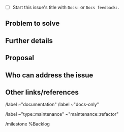 <!--

* Use this issue template for suggesting new docs or updates to existing docs.
  Note: Doc work as part of feature development is covered in the Feature Request template.

* For issues related to features of the eLxr Metrics, see
  https://gitlab.com/elxr/website/elxr-metrics/issues/

* For information about documentation content and process, see
  https://docs.gitlab.com/ee/development/documentation/
-->

- [ ] Start this issue's title with `Docs:` or `Docs feedback:`.

## Problem to solve

<!--
Include the following detail as necessary:

* What product or feature(s) affected?
* What docs or doc section affected? Include links or paths.
* Is there a problem with a specific document, or a feature/process that's not addressed sufficiently in docs?
* Any other ideas or requests?
-->

## Further details

<!--
* Any concepts, procedures, reference info we could add to make it easier to successfully use eLxr Metrics?
* Include use cases, benefits, and/or goals for this work.
* If adding content: What audience is it intended for? (What roles and scenarios?)
  For ideas, see personas at https://handbook.gitlab.com/handbook/product/personas/ or the persona labels at
  https://gitlab.com/groups/elxr/-/labels?subscribed=&search=persona%3A
-->

## Proposal

<!-- Further specifics for how can we solve the problem. -->

## Who can address the issue

<!-- What if any special expertise is required to resolve this issue? -->

## Other links/references

<!-- For example, related GitLab issues/MRs -->

/label ~"documentation"
/label ~"docs-only"

/label ~"type::maintenance" ~"maintenance::refactor"

/milestone %Backlog
